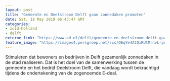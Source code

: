 ```yaml
---
layout: post
title: "Gemeente en Deelstroom Delft gaan zonnedaken promoten"
date: Sat, 18 May 2019 06:43:47 GMT
categories: 
- zuid-holland 
- delft 
externe_link: "https://www.ad.nl/delft/gemeente-en-deelstroom-delft-gaan-zonnedaken-promoten~a7ad3de5/"
feature_image: "https://images4.persgroep.net/rcs/QEqYe4AtQiRUtMrnvL-pqvwuKTo/diocontent/143295383/_fitwidth/400/?appId=21791a8992982cd8da851550a453bd7f&quality=0.7"
---
```


Stimuleren dat bewoners en bedrijven in Delft gezamenlijk zonnedaken in de stad realiseren. Dat is het doel van de samenwerking tussen de gemeente en het bedrijf Deelstroom Delft, die vandaag wordt bekrachtigd tijdens de ondertekening van de zogenoemde E-deal.
